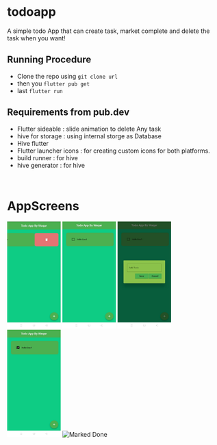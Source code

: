 # todoapp

A simple todo App that can create task, market complete and delete the task when you want!

## Running Procedure
- Clone the repo using `git clone url`
- then you `flutter pub get`
- last `flutter run`

## Requirements from pub.dev
- Flutter sideable : slide animation to delete Any task
- hive for storage : using internal storge as Database
- Hive flutter
- Flutter launcher icons : for creating custom icons for both platforms.
- build runner : for hive 
- hive generator : for hive
<br/>
<h1>AppScreens</h1>
<p float="left">
<img src="screens/image1.jpeg" alt="delete"  width="125" height="250">
<img src="screens/image2.jpeg" alt="AppScreen" width="125" height="250">
<img src="screens/image3.jpeg" alt="AddTask" width="125" height="250">
<img src="screens/image4.jpeg" alt="Marked Done" width="125" height="250">
<img src="https://user-images.githubusercontent.com/57596726/199104002-b307724c-d8f2-47d9-bd43-1587c8a18ce9.png" alt="Marked Done" width="125" height="250">
</p>

